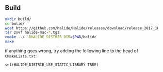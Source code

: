 
## Build

```bash
mkdir build/
cd bulid/
wget https://github.com/halide/Halide/releases/download/release_2017_10_30/halide-mac-64-trunk-3af238615667312dcb46607752e3ae5d0ec5d713.tgz
tar zxvf halide-mac-*.tgz
cmake ../ -DHALIDE_DISTRIB_DIR=$PWD/halide
make
```

if anything goes wrong, try adding the following line to the head of `CMakeLists.txt`:

```
set(HALIDE_DISTRIB_USE_STATIC_LIBRARY TRUE)
```

